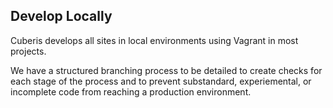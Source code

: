 ## Develop Locally

Cuberis develops all sites in local environments using Vagrant in most projects.

We have a structured branching process to be detailed to create checks for each stage of the process and to prevent substandard, experiemental, or incomplete code from reaching a production environment.
